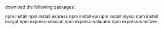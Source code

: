 download the following packages:

npm install
npm install express
npm install ejs
npm install mysql
npm install bcrypt
npm express-session 
npm express-validator 
npm express-sanitizer
